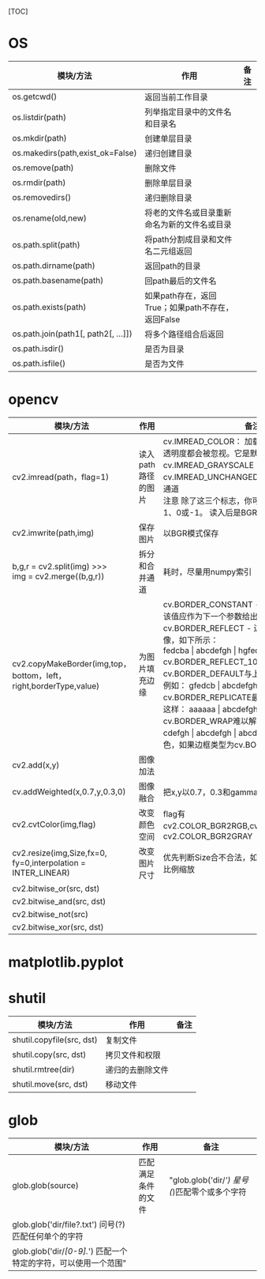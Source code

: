 [TOC]
# OS
| 模块/方法 | 作用 | 备注 |
|---|---|---|
| os.getcwd() | 返回当前工作目录 |  |
| os.listdir(path) | 列举指定目录中的文件名和目录名 |  |
| os.mkdir(path) | 创建单层目录 |  |
| os.makedirs(path,exist_ok=False) | 递归创建目录 |  |
| os.remove(path) | 删除文件 |  |
| os.rmdir(path) | 删除单层目录 |  |
| os.removedirs() | 递归删除目录 |  |
| os.rename(old,new) | 将老的文件名或目录重新命名为新的文件名或目录 |  |
| os.path.split(path)  | 将path分割成目录和文件名二元组返回 |  |
| os.path.dirname(path) | 返回path的目录 |  |
| os.path.basename(path)  | 回path最后的文件名 |  |
| os.path.exists(path)  | 如果path存在，返回True；如果path不存在，返回False |  |
| os.path.join(path1[, path2[, …]])  | 将多个路径组合后返回 |  |
| os.path.isdir()  | 是否为目录  |  |
| os.path.isfile()     | 是否为文件 |  |
# opencv
| 模块/方法 | 作用 | 备注 |
|---|---|---|
| cv2.imread(path，flag=1) | 读入path路径的图片 | cv.IMREAD_COLOR： 加载彩色图像。任何图像的透明度都会被忽视。它是默认标志。<br>cv.IMREAD_GRAYSCALE：以灰度模式加载图像  <br>cv.IMREAD_UNCHANGED：加载图像，包括alpha通道 <br>注意 除了这三个标志，你可以分别简单地传递整数1、0或-1。 读入后是BGR模式,<numpy.ndarray> |
| cv2.imwrite(path,img) | 保存图片 | 以BGR模式保存 |
| b,g,r = cv2.split(img) >>><br> img = cv2.merge((b,g,r)) | 拆分和合并通道 | 耗时，尽量用numpy索引 |
| cv2.copyMakeBorder(img,top，bottom，left，right,borderType,value) | 为图片填充边缘 | cv.BORDER_CONSTANT - 添加恒定的彩色边框。该值应作为下一个参数给出。<br>cv.BORDER_REFLECT - 边框将是边框元素的镜像，如下所示： <br>fedcba \| abcdefgh \| hgfedcb \|<br>cv.BORDER_REFLECT_101或 cv.BORDER_DEFAULT与上述相同，但略有变化，例如： gfedcb \| abcdefgh \| gfedcba \|<br>cv.BORDER_REPLICATE最后一个元素被复制，像这样： aaaaaa \| abcdefgh \| hhhhhhh \|<br>cv.BORDER_WRAP难以解释，它看起来像这样： cdefgh \| abcdefgh \| abcdefg \| value -边框的颜色，如果边框类型为cv.BORDER_CONSTANT |
| cv2.add(x,y) | 图像加法 |  |
| cv.addWeighted(x,0.7,y,0.3,0) | 图像融合 | 把x,y以0.7，0.3和gamma=0的偏移量相加 |
| cv2.cvtColor(img,flag) | 改变颜色空间 | flag有cv2.COLOR_BGR2RGB,cv2.COLOR_RGB2BGR，cv2.COLOR_BGR2GRAY |
| cv2.resize(img,Size,fx=0, fy=0,interpolation = INTER_LINEAR) | 改变图片尺寸 | 优先判断Size合不合法，如果不合法，则按fx，fy比例缩放 |
| cv2.bitwise_or(src, dst) |
| cv2.bitwise_and(src, dst) |
| cv2.bitwise_not(src) |
| cv2.bitwise_xor(src, dst) |  |  |
# matplotlib.pyplot
# shutil
| 模块/方法 | 作用 | 备注 |
|---|---|---|
| shutil.copyfile(src, dst) | 复制文件 |  |
| shutil.copy(src, dst) | 拷贝文件和权限 |  |
| shutil.rmtree(dir) | 递归的去删除文件 |  |
| shutil.move(src, dst) | 移动文件 |  |
# glob
| 模块/方法 | 作用 | 备注 |
|---|---|---|
| glob.glob(source) | 匹配满足条件的文件 | "glob.glob('dir/*') 星号(*)匹配零个或多个字符 |
| glob.glob('dir/file?.txt') 问号(?)匹配任何单个的字符  |
| glob.glob('dir/*[0-9].*') 匹配一个特定的字符，可以使用一个范围" |

